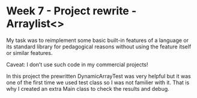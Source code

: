 # Week 7 - Project rewrite - Arraylist<>

My task was to reimplement some basic built-in features of a language or its standard library for pedagogical reasons without using the feature itself or similar features. 

Caveat: I don’t use such code in my commercial projects!

In this project the prewritten DynamicArrayTest was very helpful but it was one of the first time we used test class so I was not familier with it. 
That is why I created an extra Main class to check the results and debug.